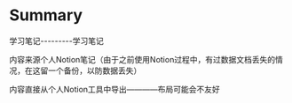 # Summary


学习笔记---------学习笔记

内容来源个人Notion笔记（由于之前使用Notion过程中，有过数据文档丢失的情况，在这留一个备份，以防数据丢失）

内容直接从个人Notion工具中导出————布局可能会不友好
